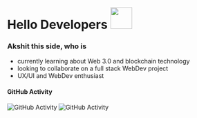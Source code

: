 # Hello Developers <img src="https://media.giphy.com/media/hvRJCLFzcasrR4ia7z/giphy.gif" width="50">
### Akshit this side, who is

<!--
**akkshitgupta/akkshitgupta** is a ✨ _special_ ✨ repository because its `README.md` (this file) appears on your GitHub profile.

Here are some ideas to get you started:
## I am Akshit Gupta, UX/UI and WebDev enthusiast
- 🔭 I’m currently working on ...
- 🤔 I’m looking for help with ...
- 💬 Ask me about UX/UI and WebDev
- 😄 Pronouns: ...
- ⚡ Fun fact: ...
- 📮 You can contact me on linkedIn or twitter : @akkshitgupta

-->
 - currently learning about Web 3.0 and blockchain technology
 - looking to collaborate on a full stack WebDev project
 - UX/UI and WebDev enthusiast


<!-- 
#### GitHub Streak  
![GitHub Streak](https://github-readme-streak-stats.herokuapp.com?user=akkshitgupta&theme=swift&hide_border=true&border_radius=10&card_width=400)
 -->
#### GitHub Activity
![GitHub Activity](https://github-readme-stats.vercel.app/api?username=akkshitgupta&disable_animations=false&count_private=true&show_icons=true&theme=swift&card_width=300&border_radius=10)
![GitHub Activity](https://github-readme-stats.vercel.app/api/top-langs?username=akkshitgupta&layout=compact&langs_count=8&theme=swift&card_width=400&border_radius=10)
